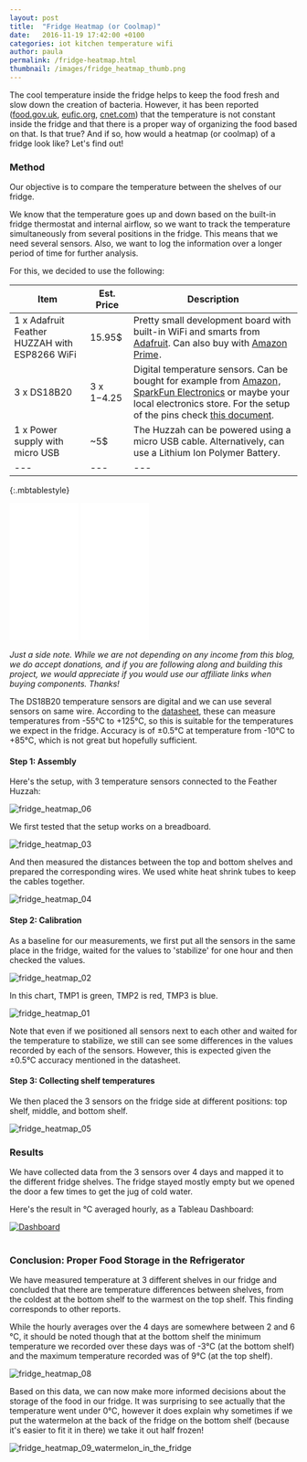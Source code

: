 ```yaml
---
layout: post
title:  "Fridge Heatmap (or Coolmap)"
date:   2016-11-19 17:42:00 +0100
categories: iot kitchen temperature wifi
author: paula
permalink: /fridge-heatmap.html
thumbnail: /images/fridge_heatmap_thumb.png
---
```


The cool temperature inside the fridge helps to keep the food fresh and slow down the creation of bacteria. However, it has been reported (<a href="http://www.food.gov.uk/northern-ireland/nutritionni/niyoungpeople/survivorform/dontgetsick/chilling" target="_blank">food.gov.uk</a>, <a href="http://www.eufic.org/article/en/food-safety-quality/farm-to-fork/artid/food-storage-refrigerator/" target="_blank">eufic.org</a>, <a href="https://www.cnet.com/news/understand-your-fridge/" target="_blank">cnet.com</a>) that the temperature is not constant inside the fridge and that there is a proper way of organizing the food based on that. Is that true? And if so, how would a heatmap (or coolmap) of a fridge look like? Let's find out!

<h3>Method</h3>

Our objective is to compare the temperature between the shelves of our fridge. 

We know that the temperature goes up and down based on the built-in fridge thermostat and internal airflow, so we want to track the temperature simultaneously from several positions in the fridge. This means that we need several sensors. Also, we want to log the information over a longer period of time for further analysis.

For this, we decided to use the following:

| Item | Est. Price | Description | 
| --- | --- | --- |
| 1 x Adafruit Feather HUZZAH with ESP8266 WiFi | 15.95$ | Pretty small development board with built-in WiFi and smarts from <a href="https://www.adafruit.com/products/2821" target="_blank">Adafruit</a>. Can also buy with <a target="_blank" href="https://www.amazon.com/gp/product/B019MGW6N6/ref=as_li_tl?ie=UTF8&camp=1789&creative=9325&creativeASIN=B019MGW6N6&linkCode={{linkCode}}&tag=monohelixlabs-20&linkId={{link_id}}">Amazon Prime</a><img src="//ir-na.amazon-adsystem.com/e/ir?t=monohelixlabs-20&l=am2&o=1&a=B019MGW6N6" width="1" height="1" border="0" alt="" style="border:none !important; margin:0px !important;" />.| 
| 3 x DS18B20 | 3 x 1$-4.25$ | Digital temperature sensors. Can be bought for example from <a target="_blank" href="https://www.amazon.com/gp/product/B00OZGWWQA/ref=as_li_tl?ie=UTF8&camp=1789&creative=9325&creativeASIN=B00OZGWWQA&linkCode={{linkCode}}&tag=monohelixlabs-20&linkId={{link_id}}">Amazon</a><img src="//ir-na.amazon-adsystem.com/e/ir?t=monohelixlabs-20&l=am2&o=1&a=B00OZGWWQA" width="1" height="1" border="0" alt="" style="border:none !important; margin:0px !important;" />, <a href="https://www.sparkfun.com/products/245" target="_blank">SparkFun Electronics</a> or maybe your local electronics store. For the setup of the pins check <a href="http://datasheets.maximintegrated.com/en/ds/DS18B20.pdf" target="_blank">this document</a>.|
| 1 x Power supply with micro USB | ~5$ | The Huzzah can be powered using a micro USB cable. Alternatively, can use a Lithium Ion Polymer Battery. |
| --- | --- | --- | 
{:.mbtablestyle}
<br/>

<iframe style="width:120px;height:240px;" marginwidth="0" marginheight="0" scrolling="no" frameborder="0" src="//ws-na.amazon-adsystem.com/widgets/q?ServiceVersion=20070822&OneJS=1&Operation=GetAdHtml&MarketPlace=US&source=ac&ref=qf_sp_asin_til&ad_type=product_link&tracking_id=monohelixlabs-20&marketplace=amazon&region=US&placement=B019MGW6N6&asins=B019MGW6N6&linkId=81f4063e59a8fe23ac339ea05c964565&show_border=false&link_opens_in_new_window=false&price_color=333333&title_color=0066c0&bg_color=ffffff"></iframe>
<iframe style="width:120px;height:240px;" marginwidth="0" marginheight="0" scrolling="no" frameborder="0" src="//ws-na.amazon-adsystem.com/widgets/q?ServiceVersion=20070822&OneJS=1&Operation=GetAdHtml&MarketPlace=US&source=ac&ref=qf_sp_asin_til&ad_type=product_link&tracking_id=monohelixlabs-20&marketplace=amazon&region=US&placement=B00OZGWWQA&asins=B00OZGWWQA&linkId=b341c67fb4b8c0940d19a520d72b8370&show_border=false&link_opens_in_new_window=false&price_color=333333&title_color=0066c0&bg_color=ffffff"></iframe>

<i>Just a side note. While we are not depending on any income from this blog, we do accept donations, and if you are following along and building this project, we would appreciate if you would use our affiliate links when buying components. Thanks!</i>

The DS18B20 temperature sensors are digital and we can use several sensors on same wire. According to the <a href="http://datasheets.maximintegrated.com/en/ds/DS18B20.pdf" target="_blank">datasheet</a>, these can measure temperatures from -55°C to +125°C, so this is suitable for the temperatures we expect in the fridge. Accuracy is of ±0.5°C at temperature from -10°C to +85°C, which is not great but hopefully sufficient.

<h4>Step 1: Assembly</h4>

Here's the setup, with 3 temperature sensors connected to the Feather Huzzah:

![fridge_heatmap_06](/images/fridge_heatmap_06.png)

We first tested that the setup works on a breadboard.

![fridge_heatmap_03](/images/fridge_heatmap_03.jpg)

And then measured the distances between the top and bottom shelves and prepared the corresponding wires. We used white heat shrink tubes to keep the cables together. 

![fridge_heatmap_04](/images/fridge_heatmap_04.jpg)

<h4>Step 2: Calibration</h4>

As a baseline for our measurements, we first put all the sensors in the same place in the fridge, waited for the values to 'stabilize' for one hour and then checked the values.

![fridge_heatmap_02](/images/fridge_heatmap_02.jpg)

In this chart, TMP1 is green, TMP2 is red, TMP3 is blue.

![fridge_heatmap_01](/images/fridge_heatmap_01.png)

Note that even if we positioned all sensors next to each other and waited for the temperature to stabilize, we still can see some differences in the values recorded by each of the sensors. However, this is expected given the ±0.5°C accuracy mentioned in the datasheet.

<h4>Step 3: Collecting shelf temperatures</h4>

We then placed the 3 sensors on the fridge side at different positions: top shelf, middle, and bottom shelf.

![fridge_heatmap_05](/images/fridge_heatmap_05.jpg)

<h3>Results</h3>

We have collected data from the 3 sensors over 4 days and mapped it to the different fridge shelves. The fridge stayed mostly empty but we opened the door a few times to get the jug of cold water. 

Here's the result in °C averaged hourly, as a Tableau Dashboard:

<div class='tableauPlaceholder' id='viz1479579997465' style='position: relative'><noscript><a href='#'><img alt='Dashboard ' src='https:&#47;&#47;public.tableau.com&#47;static&#47;images&#47;Fr&#47;FridgeColdmap&#47;Dashboard&#47;1_rss.png' style='border: none' /></a></noscript><object class='tableauViz'  style='display:none;'><param name='host_url' value='https%3A%2F%2Fpublic.tableau.com%2F' /> <param name='site_root' value='' /><param name='name' value='FridgeColdmap&#47;Dashboard' /><param name='tabs' value='no' /><param name='toolbar' value='yes' /><param name='static_image' value='https:&#47;&#47;public.tableau.com&#47;static&#47;images&#47;Fr&#47;FridgeColdmap&#47;Dashboard&#47;1.png' /> <param name='animate_transition' value='yes' /><param name='display_static_image' value='yes' /><param name='display_spinner' value='yes' /><param name='display_overlay' value='yes' /><param name='display_count' value='yes' /></object></div>
<script type='text/javascript'>
                    var divElement = document.getElementById('viz1479579997465');
                    var vizElement = divElement.getElementsByTagName('object')[0];
                    vizElement.style.width='100%';vizElement.style.height=(divElement.offsetWidth*0.75)+'px';                    var scriptElement = document.createElement('script');                    scriptElement.src = 'https://public.tableau.com/javascripts/api/viz_v1.js';                    vizElement.parentNode.insertBefore(scriptElement, vizElement);                
</script>
<br/>

<h3>Conclusion: Proper Food Storage in the Refrigerator</h3>

We have measured temperature at 3 different shelves in our fridge and concluded that there are temperature differences between shelves, from the coldest at the bottom shelf to the warmest on the top shelf. This finding corresponds to other reports. 

While the hourly averages over the 4 days are somewhere between 2 and 6 °C, it should be noted though that at the bottom shelf the minimum temperature we recorded over these days was of -3°C (at the bottom shelf) and the maximum temperature recorded was of 9°C (at the top shelf). 

![fridge_heatmap_08](/images/fridge_heatmap_08.png)

Based on this data, we can now make more informed decisions about the storage of the food in our fridge. It was surprising to see actually that the temperature went under 0°C, however it does explain why sometimes if we put the watermelon at the back of the fridge on the bottom shelf (because it's easier to fit it in there) we take it out half frozen!

![fridge_heatmap_09_watermelon_in_the_fridge](/images/fridge_heatmap_09_watermelon_in_the_fridge.jpg)
